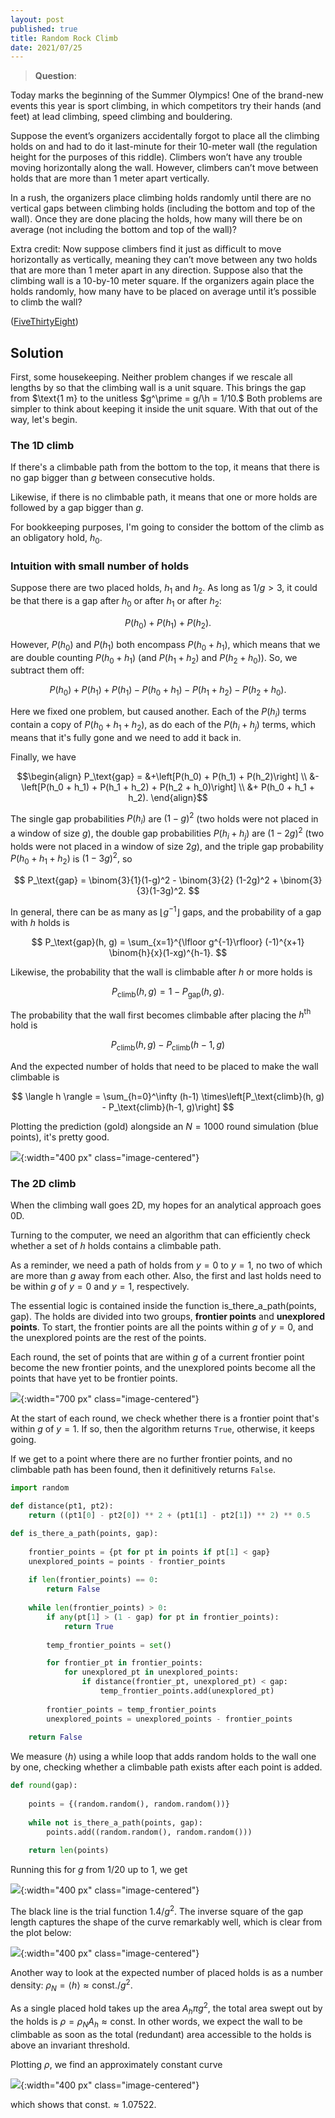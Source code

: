 ```yaml
---
layout: post
published: true
title: Random Rock Climb
date: 2021/07/25
---
```


>**Question**:

Today marks the beginning of the Summer Olympics! One of the brand-new events this year is sport climbing, in which competitors try their hands (and feet) at lead climbing, speed climbing and bouldering.

Suppose the event’s organizers accidentally forgot to place all the climbing holds on and had to do it last-minute for their 10-meter wall (the regulation height for the purposes of this riddle). Climbers won’t have any trouble moving horizontally along the wall. However, climbers can’t move between holds that are more than 1 meter apart vertically.

In a rush, the organizers place climbing holds randomly until there are no vertical gaps between climbing holds (including the bottom and top of the wall). Once they are done placing the holds, how many will there be on average (not including the bottom and top of the wall)?

Extra credit: Now suppose climbers find it just as difficult to move horizontally as vertically, meaning they can’t move between any two holds that are more than 1 meter apart in any direction. Suppose also that the climbing wall is a 10-by-10 meter square. If the organizers again place the holds randomly, how many have to be placed on average until it’s possible to climb the wall?

<!--more-->

([FiveThirtyEight](https://fivethirtyeight.com/features/can-you-hop-across-the-chessboard/))

## Solution

First, some housekeeping. Neither problem changes if we rescale all lengths by so that the climbing wall is a unit square. This brings the gap from $\text{1 m} to the unitless $g^\prime = g/\h = 1/10.$ Both problems are simpler to think about keeping it inside the unit square. With that out of the way, let's begin.

### The $1\text{D}$ climb

If there's a climbable path from the bottom to the top, it means that there is no gap bigger than $g$ between consecutive holds.

Likewise, if there is no climbable path, it means that one or more holds are followed by a gap bigger than $g.$ 

For bookkeeping purposes, I'm going to consider the bottom of the climb as an obligatory hold, $h_0.$

### Intuition with small number of holds 

Suppose there are two placed holds, $h_1$ and $h_2.$ As long as $1/g > 3,$ it could be that there is a gap after $h_0$ or after $h_1$ or after $h_2:$ 

$$ P(h_0) + P(h_1) + P(h_2). $$

However, $P(h_0)$ and $P(h_1)$ both encompass $P(h_0 + h_1),$ which means that we are double counting $P(h_0 + h_1)$ (and $P(h_1 + h_2)$ and $P(h_2 + h_0)$). So, we subtract them off:

$$ P(h_0) + P(h_1) + P(h_1) - P(h_0 + h_1) - P(h_1 + h_2) - P(h_2 + h_0). $$

Here we fixed one problem, but caused another. Each of the $P(h_i)$ terms contain a copy of $P(h_0 + h_1 + h_2),$ as do each of the $P(h_i + h_j)$ terms, which means that it's fully gone and we need to add it back in. 

Finally, we have

$$\begin{align} 
P_\text{gap} = &+\left[P(h_0) + P(h_1) + P(h_2)\right]
\\ &- \left[P(h_0 + h_1) + P(h_1 + h_2) + P(h_2 + h_0)\right]
\\ &+ P(h_0 + h_1 + h_2).
\end{align}$$

The single gap probabilities $P(h_i)$ are $(1 - g)^2$ (two holds were not placed in a window of size $g$), the double gap probabilities $P(h_i + h_j)$ are $(1-2g)^2$ (two holds were not placed in a window of size $2g$), and the triple gap probability $P(h_0 + h_1 + h_2)$ is $(1-3g)^2,$ so

$$ P_\text{gap} = \binom{3}{1}(1-g)^2 - \binom{3}{2} (1-2g)^2 + \binom{3}{3}(1-3g)^2. $$

In general, there can be as many as $\lfloor g^{-1}\rfloor$ gaps, and the probability of a gap with $h$ holds is

$$ P_\text{gap}(h, g) = \sum_{x=1}^{\lfloor g^{-1}\rfloor} (-1)^{x+1} \binom{h}{x}(1-xg)^{h-1}. $$

Likewise, the probability that the wall is climbable after $h$ or more holds is 

$$ P_\text{climb}(h, g) = 1 - P_\text{gap}(h, g). $$

The probability that the wall first becomes climbable after placing the $h^\text{th}$ hold is 

$$ P_\text{climb}(h, g) - P_\text{climb}(h-1, g) $$

And the expected number of holds that need to be placed to make the wall climbable is 

$$ \langle h \rangle = \sum_{h=0}^\infty (h-1) \times\left[P_\text{climb}(h, g) - P_\text{climb}(h-1, g)\right] $$

Plotting the prediction (gold) alongside an $N=1000$ round simulation (blue points), it's pretty good.

![](/img/2021-07-25-h-g-plot.PNG){:width="400 px" class="image-centered"}

### The $2\text{D}$ climb

When the climbing wall goes $2\text{D},$ my hopes for an analytical approach goes $0\text{D}.$ 

Turning to the computer, we need an algorithm that can efficiently check whether a set of $h$ holds contains a climbable path. 
  
As a reminder, we need a path of holds from $y = 0$ to $y = 1,$ no two of which are more than $g$ away from each other. Also, the first and last holds need to be within $g$ of $y = 0$ and $y = 1,$ respectively.
  
The essential logic is contained inside the function is_there_a_path(points, gap). The holds are divided into two groups, **frontier points** and **unexplored points**. To start, the frontier points are all the points within $g$ of $y = 0,$ and the unexplored points are the rest of the points. 
  
Each round, the set of points that are within $g$ of a current frontier point become the new frontier points, and the unexplored points become all the points that have yet to be frontier points. 

![](/img/2021-07-25-frontier-sweep.png){:width="700 px" class="image-centered"}
  
At the start of each round, we check whether there is a frontier point that's within $g$ of $y = 1.$ If so, then the algorithm returns `True`, otherwise, it keeps going. 
  
If we get to a point where there are no further frontier points, and no climbable path has been found, then it definitively returns `False`.
  
  
```python
import random

def distance(pt1, pt2):
    return ((pt1[0] - pt2[0]) ** 2 + (pt1[1] - pt2[1]) ** 2) ** 0.5

def is_there_a_path(points, gap):
    
    frontier_points = {pt for pt in points if pt[1] < gap}
    unexplored_points = points - frontier_points
    
    if len(frontier_points) == 0:
        return False
    
    while len(frontier_points) > 0:
        if any(pt[1] > (1 - gap) for pt in frontier_points):
            return True
        
        temp_frontier_points = set()

        for frontier_pt in frontier_points:
            for unexplored_pt in unexplored_points:
                if distance(frontier_pt, unexplored_pt) < gap:
                    temp_frontier_points.add(unexplored_pt)
        
        frontier_points = temp_frontier_points
        unexplored_points = unexplored_points - frontier_points
        
    return False
```

We measure $\langle h\rangle$ using a while loop that adds random holds to the wall one by one, checking whether a climbable path exists after each point is added. 
                                                              
```python
def round(gap):
    
    points = {(random.random(), random.random())}
    
    while not is_there_a_path(points, gap):
        points.add((random.random(), random.random()))
    
    return len(points)
 ```

Running this for $g$ from $1/20$ up to $1,$ we get

![](/img/2021-07-25-H-G-2d.PNG){:width="400 px" class="image-centered"}
  
The black line is the trial function $1.4/g^2.$ The inverse square of the gap length captures the shape of the curve remarkably well, which is clear from the plot below:
  
![](/img/2021-07-25-H-G-sqrt-2d.PNG){:width="400 px" class="image-centered"}
  
Another way to look at the expected number of placed holds is as a number density: $\rho_N = \langle h\rangle \approx \text{const.}/g^2.$ 

As a single placed hold takes up the area $A_h \pi g^2,$ the total area swept out by the holds is $\rho = \rho_N A_h \approx \text{const.}$ In other words, we expect the wall to be climbable as soon as the total (redundant) area accessible to the holds is above an invariant threshold.
  
Plotting $\rho,$ we find an approximately constant curve

![](/img/2021-07-25-rescale-2d.PNG){:width="400 px" class="image-centered"}
  
which shows that $\text{const.} \approx 1.07522.$ 
                                                              
                                                              
<br>

